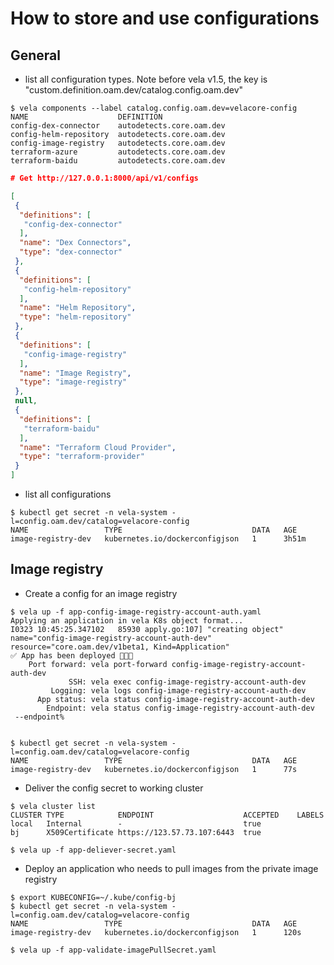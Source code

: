 # How to store and use configurations

## General

- list all configuration types. Note before vela v1.5, the key is "custom.definition.oam.dev/catalog.config.oam.dev"
```shell
$ vela components --label catalog.config.oam.dev=velacore-config
NAME                  	DEFINITION
config-dex-connector  	autodetects.core.oam.dev
config-helm-repository	autodetects.core.oam.dev
config-image-registry 	autodetects.core.oam.dev
terraform-azure       	autodetects.core.oam.dev
terraform-baidu       	autodetects.core.oam.dev
```

```json
# Get http://127.0.0.1:8000/api/v1/configs

[
 {
  "definitions": [
   "config-dex-connector"
  ],
  "name": "Dex Connectors",
  "type": "dex-connector"
 },
 {
  "definitions": [
   "config-helm-repository"
  ],
  "name": "Helm Repository",
  "type": "helm-repository"
 },
 {
  "definitions": [
   "config-image-registry"
  ],
  "name": "Image Registry",
  "type": "image-registry"
 },
 null,
 {
  "definitions": [
   "terraform-baidu"
  ],
  "name": "Terraform Cloud Provider",
  "type": "terraform-provider"
 }
]
```

- list all configurations

```shell
$ kubectl get secret -n vela-system -l=config.oam.dev/catalog=velacore-config
NAME                 TYPE                             DATA   AGE
image-registry-dev   kubernetes.io/dockerconfigjson   1      3h51m
```

## Image registry

- Create a config for an image registry

```shell
$ vela up -f app-config-image-registry-account-auth.yaml
Applying an application in vela K8s object format...
I0323 10:45:25.347102   85930 apply.go:107] "creating object" name="config-image-registry-account-auth-dev" resource="core.oam.dev/v1beta1, Kind=Application"
✅ App has been deployed 🚀🚀🚀
    Port forward: vela port-forward config-image-registry-account-auth-dev
             SSH: vela exec config-image-registry-account-auth-dev
         Logging: vela logs config-image-registry-account-auth-dev
      App status: vela status config-image-registry-account-auth-dev
        Endpoint: vela status config-image-registry-account-auth-dev
 --endpoint%
 
 
$ kubectl get secret -n vela-system -l=config.oam.dev/catalog=velacore-config
NAME                 TYPE                             DATA   AGE
image-registry-dev   kubernetes.io/dockerconfigjson   1      77s
```

- Deliver the config secret to working cluster

```shell
$ vela cluster list
CLUSTER	TYPE           	ENDPOINT                  	ACCEPTED	LABELS
local  	Internal       	-                         	true
bj     	X509Certificate	https://123.57.73.107:6443	true

$ vela up -f app-deliever-secret.yaml
```

- Deploy an application who needs to pull images from the private image registry

```shell
$ export KUBECONFIG=~/.kube/config-bj
$ kubectl get secret -n vela-system -l=config.oam.dev/catalog=velacore-config
NAME                 TYPE                             DATA   AGE
image-registry-dev   kubernetes.io/dockerconfigjson   1      120s

$ vela up -f app-validate-imagePullSecret.yaml
```